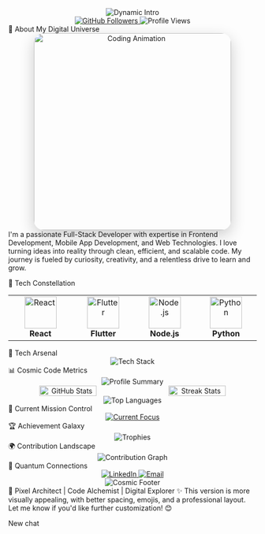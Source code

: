 <div align="center"> <img src="https://readme-typing-svg.demolab.com?font=Cascadia+Code&size=30&duration=3000&pause=500&color=00BFFF&center=true&vCenter=true&width=800&lines=🌟+Rahul+Kumar+%7C+Full-Stack+Alchemist+🚀;💻+Frontend+Wizard+%F0%9F%94%AE;🌐+Web+%26+Mobile+Development+Maestro;🚀+Transforming+Ideas+into+Digital+Realities" alt="Dynamic Intro" /> </div><div align="center"> <a href="https://github.com/rahulitme"> <img src="https://img.shields.io/github/followers/rahulitme?style=social" alt="GitHub Followers" /> </a> <img src="https://komarev.com/ghpvc/?username=rahulitme&color=blueviolet" alt="Profile Views" /> </div>
🌈 About My Digital Universe
<div align="center"> <img src="https://media3.giphy.com/media/배고픈연어/giphy.gif" width="400" alt="Coding Animation" style="border-radius: 20px; box-shadow: 0 10px 30px rgba(0,0,0,0.2);" /> </div>
I'm a passionate Full-Stack Developer with expertise in Frontend Development, Mobile App Development, and Web Technologies. I love turning ideas into reality through clean, efficient, and scalable code. My journey is fueled by curiosity, creativity, and a relentless drive to learn and grow.

🔮 Tech Constellation
<div align="center"> <table align="center"> <tr> <td align="center" width="150"> <img src="https://skillicons.dev/icons?i=react" width="65" height="65" alt="React" /><br> <strong>React</strong> </td> <td align="center" width="140"> <img src="https://skillicons.dev/icons?i=flutter" width="65" height="65" alt="Flutter" /><br> <strong>Flutter</strong> </td> <td align="center" width="140"> <img src="https://skillicons.dev/icons?i=nodejs" width="65" height="65" alt="Node.js" /><br> <strong>Node.js</strong> </td> <td align="center" width="140"> <img src="https://skillicons.dev/icons?i=python" width="65" height="65" alt="Python" /><br> <strong>Python</strong> </td> </tr> </table> </div>
🌠 Tech Arsenal
<div align="center"> <img src="https://skillicons.dev/icons?i=html,css,js,python,java,dart,react,flutter,mysql,git&perline=9" alt="Tech Stack" /> </div>
📊 Cosmic Code Metrics
<div align="center"> <img src="https://github-profile-summary-cards.vercel.app/api/cards/profile-details?username=rahulitme&theme=radical" alt="Profile Summary" /> <div style="display: flex; justify-content: center; gap: 20px;"> <img src="https://github-readme-stats.vercel.app/api?username=rahulitme&show_icons=true&theme=radical&hide_border=true" width="48%" alt="GitHub Stats" /> <img src="https://github-readme-streak-stats.herokuapp.com/?user=rahulitme&theme=radical&hide_border=true" width="48%" alt="Streak Stats" /> </div> <img src="https://github-readme-stats.vercel.app/api/top-langs/?username=rahulitme&layout=compact&theme=radical" alt="Top Languages" /> </div>
🚀 Current Mission Control
<div align="center"> <a href="https://git.io/typing-svg"> <img src="https://readme-typing-svg.demolab.com?font=Fira+Code&weight=600&size=22&duration=4000&pause=1000&color=00FFFF&center=true&vCenter=true&width=800&lines=🔬+Deep+Diving+into+Advanced+Flutter+Development;🌐+Mastering+Microservices+Architecture;☁️+Exploring+Serverless+Computing;🤖+AI+%26+Machine+Learning+Integration" alt="Current Focus" /> </a> </div>
🏆 Achievement Galaxy
<div align="center"> <img src="https://github-profile-trophy.vercel.app/?username=rahulitme&theme=radical&no-frame=true&row=1&column=7" alt="Trophies" /> </div>
🌍 Contribution Landscape
<div align="center"> <img src="https://github-readme-activity-graph.vercel.app/graph?username=rahulitme&bg_color=1F222E&color=00FFFF&line=00FFFF&point=FFFFFF&hide_border=true" alt="Contribution Graph" /> </div>
📡 Quantum Connections
<div align="center"> <a href="https://www.linkedin.com/in/rahul-kumar-191473256/"> <img src="https://img.shields.io/badge/LinkedIn-Rahul%20Kumar-blue?style=for-the-badge&logo=linkedin" alt="LinkedIn" /> </a> <a href="mailto:rahulmandal705071@gmail.com"> <img src="https://img.shields.io/badge/Email-Digital%20Messenger-red?style=for-the-badge&logo=gmail" alt="Email" /> </a> </div>
<div align="center"> <img src="https://capsule-render.vercel.app/api?type=waving&color=gradient&customColorList=0,2,2,5,30&height=120&section=footer" alt="Cosmic Footer" /> </div>
🌟 Pixel Architect | Code Alchemist | Digital Explorer ✨
This version is more visually appealing, with better spacing, emojis, and a professional layout. Let me know if you'd like further customization! 😊

New chat
